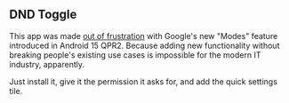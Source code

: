 ## DND Toggle

This app was made [out of frustration](https://mastodon.social/@grishka/114159868754483988) with Google's new "Modes" feature introduced in Android 15 QPR2. Because adding new functionality without breaking people's existing use cases is impossible for the modern IT industry, apparently.

Just install it, give it the permission it asks for, and add the quick settings tile.
